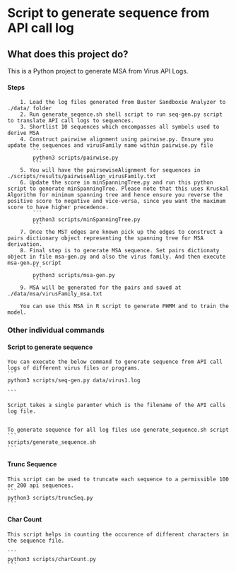 Script to generate sequence from API call log
======================

## What does this project do? ##
This is a Python project to generate MSA from Virus API Logs.

#### Steps ####
~~~
    1. Load the log files generated from Buster Sandboxie Analyzer to ./data/ folder
    2. Run generate_seqence.sh shell script to run seq-gen.py script to translate API call logs to sequences.
    3. Shortlist 10 sequences which encompasses all symbols used to derive MSA
    4. Construct pairwise alignment using pairwise.py. Ensure you update the sequences and virusFamily name within pairwise.py file
        ```
        python3 scripts/pairwise.py
        ```
    5. You will have the pairsewiseAlignment for sequences in ./scripts/results/pairwiseAlign_virusFamily.txt
    6. Update the score in minSpanningTree.py and run this python script to generate minSpanningTree. Please note that this uses Kruskal Algorithm for minimum spanning tree and hence ensure you reverse the positive score to negative and vice-versa, since you want the maximum score to have higher precedence. 
        ```
        python3 scripts/minSpanningTree.py
        ```
    7. Once the MST edges are known pick up the edges to construct a pairs dictionary object representing the spanning tree for MSA derivation. 
    8. Final step is to generate MSA sequence. Set pairs dictionaty object in file msa-gen.py and also the virus family. And then execute msa-gen.py script
        ```
        python3 scripts/msa-gen.py
        ```
    9. MSA will be generated for the pairs and saved at ./data/msa/virusFamily_msa.txt

    You can use this MSA in R script to generate PHMM and to train the model. 
~~~

### Other individual commands ###

#### Script to generate sequence ####

    You can execute the below command to generate sequence from API call logs of different virus files or programs. 
    ```
    python3 scripts/seq-gen.py data/virus1.log  
    
    ```

    Script takes a single paramter which is the filename of the API calls log file.


    To generate sequence for all log files use generate_sequence.sh script
    ```
    scripts/generate_sequence.sh
    ```

#### Trunc Sequence ####
    This script can be used to truncate each sequence to a permissible 100 or 200 api sequences. 
    ```
    python3 scripts/truncSeq.py 
    ```

    

#### Char Count ####
    This script helps in counting the occurence of different characters in the sequence file.
    
    ```
    python3 scripts/charCount.py 
    ```

